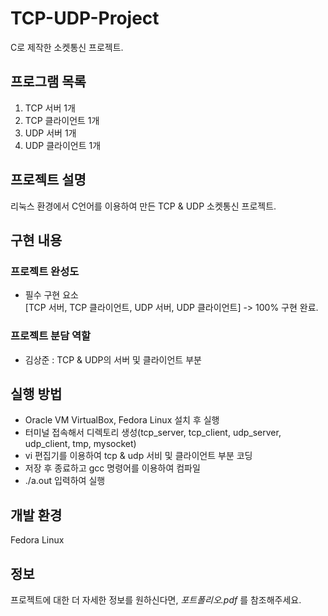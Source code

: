 # TCP-UDP-Project
C로 제작한 소켓통신 프로젝트.


## 프로그램 목록

1) TCP 서버 1개
2) TCP 클라이언트 1개
3) UDP 서버 1개
4) UDP 클라이언트 1개

## 프로젝트 설명

리눅스 환경에서 C언어를 이용하여 만든 TCP & UDP 소켓통신 프로젝트.

## 구현 내용

### 프로젝트 완성도

- 필수 구현 요소 <br>
[TCP 서버, TCP 클라이언트, UDP 서버, UDP 클라이언트] -> 100% 구현 완료.


### 프로젝트 분담 역할

- 김상준 : TCP & UDP의 서버 및 클라이언트 부분

## 실행 방법

- Oracle VM VirtualBox, Fedora Linux 설치 후 실행
- 터미널 접속해서 디렉토리 생성(tcp_server, tcp_client, udp_server, udp_client, tmp, mysocket)
- vi 편집기를 이용하여 tcp & udp 서비 및 클라이언트 부분 코딩
- 저장 후 종료하고 gcc 명령어를 이용하여 컴파일
- ./a.out 입력하여 실행
  
## 개발 환경

Fedora Linux

## 정보

프로젝트에 대한 더 자세한 정보를 원하신다면,  _포트폴리오.pdf_ 를 참조해주세요.

